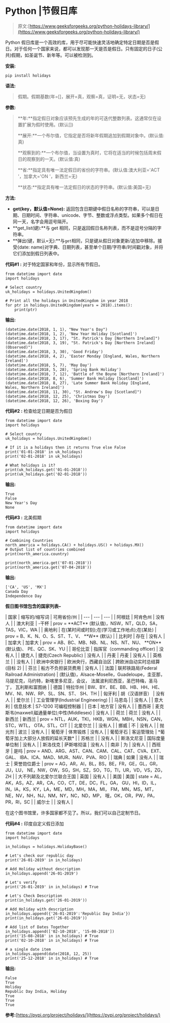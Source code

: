 # Python |节假日库

> 原文:[https://www.geeksforgeeks.org/python-holidays-library/](https://www.geeksforgeeks.org/python-holidays-library/)

Python 假日库是一个高效的库，用于尽可能快速灵活地确定特定日期是否是假日。对于任何一个国家来说，都可以发现那一天是否是假日。只有固定的日子(公共)假期，如圣诞节、新年等。可以被检测到。

**安装:**

```
pip install holidays
```

**语法:**

> 假期。假期基数(年=[]，展开=真，观察=真，证明=无，状态=无)

**参数:**

> **年:**指定假日对象应该预先生成的年的可迭代整数列表。这通常仅在设置扩展为假时使用。(默认[])
> 
> **展开:**一个布尔值，它指定是否将新年假期追加到假期对象中。(默认值:真)
> 
> **观察到的:**一个布尔值，当设置为真时，它将在适当的时候包括周末假日的观察到的一天。(默认值:真)
> 
> **省:**指定具有唯一法定假日的省份的字符串。(默认值:澳大利亚='ACT '，加拿大='ON '，新西兰=无)
> 
> **状态:**指定具有唯一法定假日的状态的字符串。(默认值:美国=无)

**方法:**

*   **get(key，默认值=None):** 返回包含日期键中假日名称的字符串，可以是日期、日期时间、字符串、unicode、字节、整数或浮点类型。如果多个假日在同一天，名字会用逗号隔开。
*   **get_list(键):**与 get 相同，只是返回假日名称列表，而不是逗号分隔的字符串。
*   **弹出(键，默认=无):**与`get`相同，只是键从假日对象更新/追加中移除。接受{date: name}对字典、日期列表，甚至单个日期/字符串/时间戳对象，并将它们添加到假日列表中。

**代码#1 :** 对于特定国家和年份，显示所有节假日。

```
from datetime import date
import holidays

# Select country
uk_holidays = holidays.UnitedKingdom()

# Print all the holidays in UnitedKingdom in year 2018
for ptr in holidays.UnitedKingdom(years = 2018).items():
    print(ptr)
```

**输出:**

```
(datetime.date(2018, 1, 1), "New Year's Day")
(datetime.date(2018, 1, 2), 'New Year Holiday [Scotland]')
(datetime.date(2018, 3, 17), "St. Patrick's Day [Northern Ireland]")
(datetime.date(2018, 3, 19), "St. Patrick's Day [Northern Ireland] (Observed)")
(datetime.date(2018, 3, 30), 'Good Friday')
(datetime.date(2018, 4, 2), 'Easter Monday [England, Wales, Northern Ireland]')
(datetime.date(2018, 5, 7), 'May Day')
(datetime.date(2018, 5, 28), 'Spring Bank Holiday')
(datetime.date(2018, 7, 12), 'Battle of the Boyne [Northern Ireland]')
(datetime.date(2018, 8, 6), 'Summer Bank Holiday [Scotland]')
(datetime.date(2018, 8, 27), 'Late Summer Bank Holiday [England, Wales, Northern Ireland]')
(datetime.date(2018, 11, 30), "St. Andrew's Day [Scotland]")
(datetime.date(2018, 12, 25), 'Christmas Day')
(datetime.date(2018, 12, 26), 'Boxing Day')

```

**代码#2 :** 检查给定日期是否为假日

```
from datetime import date
import holidays

# Select country
uk_holidays = holidays.UnitedKingdom()

# If it is a holidays then it returns True else False
print('01-01-2018' in uk_holidays)
print('02-01-2018' in uk_holidays)

# What holidays is it?
print(uk_holidays.get('01-01-2018'))
print(uk_holidays.get('02-01-2018'))
```

**输出:**

```
True
False
New Year's Day
None

```

**代码#3 :** 北美假期

```
from datetime import date
import holidays

# Combining Countries
north_america = holidays.CA() + holidays.US() + holidays.MX()
# Output list of countries combined
print(north_america.country)

print(north_america.get('07-01-2018'))
print(north_america.get('07-04-2018'))
```

**输出:**

```
['CA', 'US', 'MX']
Canada Day
Independence Day

```

**假日图书馆包含的国家列表–**

<colgroup><col><col><col></colgroup>
| 国家 | 缩写的/缩写词 | 可用省份/州 |
| --- | --- | --- |
| 阿根廷 | 阿肯色州 | 没有人 |
| 澳大利亚 | -干杯 | prov = **ACT** (默认值)，NSW，NT，QLD，SA，TAS，VIC，WA |
| 奥地利 | 在(某时间或时刻);在(学习或工作地点);在(某处) | prov = B、K、N、O、S、ST、T、V、 **W** (默认) |
| 比利时 | 存在 | 没有人 |
| 加拿大 | 加拿大 | prov = AB、BC、MB、NB、NL、NS、NT、NU、 **ON** (默认值)、
PE、QC、SK、YU |
| 哥伦比亚 | 指挥官（commanding officer) | 没有人 |
| 捷克人 | 捷克(Czech Republic) | 没有人 |
| 丹麦 | 丹麦 | 没有人 |
| 英格兰 |  | 没有人 |
| 欧洲中央银行 | 欧洲央行，西藏自治区 | 跨欧洲自动实时总结算(目标 2) |
| 芬兰 | 船方不负担装货费用 | 没有人 |
| 法国 | 联邦铁路局(Federal Railroad Administration) | (默认值)，Alsace-Moselle，Guadeloupe，圭亚那，
马提尼克，马约特，新喀里多尼亚，会议，
法属波利尼西亚，圣巴特梅，圣马丁，
瓦利斯和富图纳 |
| 德国 | 特拉华州 | BW、BY、BE、BB、HB、HH、HE、MV、NI、NW、RP、SL、SN、ST、
SH、TH |
| 匈牙利 | 胡（汉语拼音） | 没有人 |
| 爱尔兰 |  | 工业管理学(Industrial Engineering) |
| 马恩岛 |  | 没有人 |
| 意大利 | 信息技术 | S7-1200 可编程控制器 |
| 日本 | 地方官 | 没有人 |
| 墨西哥 | 麦克斯韦(maxwellˌ磁通量单位)ˌ中性(Middlesex) | 没有人 |
| 荷兰 | 荷兰 | 没有人 |
| 新西兰 | 新西兰 | prov = NTL，AUK，TKI，HKB，WGN，MBH，NSN，CAN，STC，WTL，
OTA，STL，CIT |
| 北爱尔兰 |  | 没有人 |
| 挪威 | 不 | 没有人 |
| 抛光剂 | 波兰 | 没有人 |
| 葡萄牙 | 体育锻炼 | 没有人 |
| 葡萄牙石 | 客运管理处 | *葡萄牙加上大部分人放假的延长天数* |
| 苏格兰 |  | 没有人 |
| 斯洛文尼亚 | 国际度量单位制 | 没有人 |
| 斯洛伐克 | 萨斯喀彻温 | 没有人 |
| 南非 | 为 | 没有人 |
| 西班牙 | 是吗 | prov = AND、ARG、AST、CAN、CAM、CAL、CAT、CVA、EXT、GAL、
IBA、ICA、MAD、MUR、NAV、PVA、RIO |
| 瑞典 | 如果 | 没有人 |
| 瑞士 | 荣誉勋位爵士 | prov = AG，AR，AI，BL，BS，BE，FR，GE，GL，GR，JU，LU，
NE，NW，OW，SG，SH，SZ，SO，TG，TI，UR，VD，VS，ZG，ZH |
| 大不列颠及北爱尔兰联合王国 | 英国 | 没有人 |
| 美国 | 美国 | state = AL，AK，AS，AZ，AR，CA，CO，CT，DE，DC，FL，GA，
GU，HI，ID，IL，IN，IA，KS，KY，LA，ME，MD，MH，MA，MI，
FM，MN，MS，MT，NE，NV，NH，NJ，NM，NY，NC，ND，MP，
哦，OK，OR，PW，PA，PR，RI，SC |
| 威尔士 |  | 没有人 |

在这个图书馆里，许多国家都不见了。所以，我们可以自己定制节日。

**代码#4 :** 印度自定义假日添加

```
from datetime import date
import holidays

in_holidays = holidays.HolidayBase()

# Let's check our republic day
print('26-01-2019' in in_holidays)

# Add Holiday without description
in_holidays.append('26-01-2019')

# Let's verify
print('26-01-2019' in in_holidays) # True

# Let's Check Description
print(in_holidays.get('26-01-2019'))

# Add Holiday with description
in_holidays.append({'26-01-2019':'Republic Day India'})
print(in_holidays.get('26-01-2019'))

# Add list of Dates Together
in_holidays.append(['02-10-2018', '15-08-2018'])
print('15-08-2018' in in_holidays) # True
print('02-10-2018' in in_holidays) # True

# a single date item
in_holidays.append(date(2018, 12, 25))
print('25-12-2018' in in_holidays) # True
```

**输出:**

```
False 
True 
Holiday 
Republic Day India, Holiday
True 
True 
True 

```

**参考:**[https://pypi.org/project/holidays/](https://pypi.org/project/holidays/)